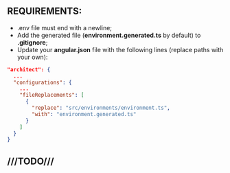 ## REQUIREMENTS:
* .env file must end with a newline;
* Add the generated file (**environment.generated.ts** by default) to **.gitignore**;
* Update your **angular.json** file with the following lines (replace paths with your own):
```json
"architect": {
  ...
  "configurations": {
    ...
    "fileReplacements": [
      {
        "replace": "src/environments/environment.ts",
        "with": "environment.generated.ts"
      }
    ]
  }
}
```

## ///TODO///